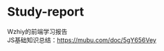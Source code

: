 # Study-report
Wzhiy的前端学习报告                                                                                                                             
JS基础知识总结：https://mubu.com/doc/5gY656Vey
